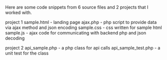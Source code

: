 Here are some code snippets from 6 source files and 2 projects that I worked with.

project 1
sample.html - landing page
ajax.php - php script to provide data via ajax method and json encoding
sample.css - css written for sample html
sample.js - ajax code for communicating with backend php and json decoding

project 2
api_sample.php - a php class for api calls
api_sample_test.php - a unit test for the class
